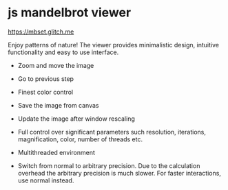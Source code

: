 # js mandelbrot viewer

https://mbset.glitch.me

Enjoy patterns of nature! The viewer provides minimalistic design, intuitive functionality and easy to use interface.

- Zoom and move the image
- Go to previous step
- Finest color control
- Save the image from canvas
- Update the image after window rescaling

- Full control over significant parameters such resolution, iterations, magnification, color, number of threads etc.
- Multithreaded environment
- Switch from normal to arbitrary precision. Due to the calculation overhead the arbitrary precision is much slower. For faster interactions, use normal instead.
